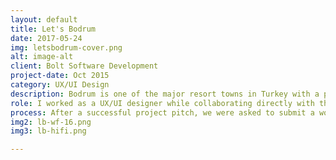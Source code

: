 ```yaml
---
layout: default
title: Let's Bodrum
date: 2017-05-24
img: letsbodrum-cover.png
alt: image-alt
client: Bolt Software Development
project-date: Oct 2015
category: UX/UI Design
description: Bodrum is one of the major resort towns in Turkey with a population of 145K during winter and the town hosts between 1M and 1.5M vacationers during summer. Bodrum Chamber of Commerce (BODTO) had  published an app named  "Let's Bodrum" a year before my team was included in the project. It was a promotion app to promote members of BODTO and to assist its users with informing about businesses and events in Bodrum. BODTO asked us to re-design the app because the existing app wasn’t meeting the expectations of the client. 
role: I worked as a UX/UI designer while collaborating directly with the development team. I led the design work by analyzing the existing application, redefining the structure of information, creating user scenarios, producing the wireframes, user flows and interface design. 
process: After a successful project pitch, we were asked to submit a working prototype in one month. We studied tourism statistics and reports published by regional municipality and Ministry of Tourism and Culture, then analyzed the previous design of Let's Bodrum as well as other available navigation and promotion apps on Play Store. After identifying personas and use case scenarios to help us generate project requirements, I sketched the wireframes and user flows. Once we evaluated the design alternatives I created, the rest of the team started to work on developing the app. I designed the hi-fi UI mock ups.  
img2: lb-wf-16.png
img3: lb-hifi.png

---
```

